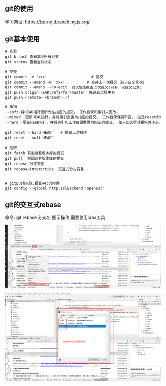 ## git的使用

学习网址: https://learngitbranching.js.org/



## git基本使用

```
# 查看
git branch 查看本地所有分支
git status 查看当前状态 
```

```
# 提交
git commit -m 'xxx'                    # 提交 
git commit --amend -m 'xxx'          # 合并上一次提交（用于反复修改） 
git commit --amend --no-edit  提交但是覆盖上次提交(只有一次提交记录)
git push origin HEAD:refs/for/master  推送到远程中台
git push <remote> <branch> -f
```

```java
# 撤销
--soft-将HEAD指针更新为在指定的提交。 工作目录和索引未更改。
--mixed -更新HEAD指针，并将索引重置为指定的提交。 工作目录保持不变。 这是reset命令的默认操作模式。
--hard -更新HEAD指针，并将索引和工作目录重置为指定的提交。 使用此选项时要格外小心，因为所有您尚未提交的本地更改都会被覆盖并丢失。

git reset --hard HEAD^   # 撤销上次操作
git reset --soft HEAD^  

```

```
# 拉取 
git fetch 获取远程版本库的提交
git pull  拉回远程版本库的提交
git rebase 分支变基
git rebase–interactive  交互式分支变基
```

```shell script

# gitpush失败,报错443的时候
git config --global http.sslBackend "openssl" 

```
## git的交互式rebase
命令: git rebase 分支名
图示操作,需要使用idea工具

![images](./assets/idea-rebase01.png)

![images](./assets/idea-rebase02.png)

